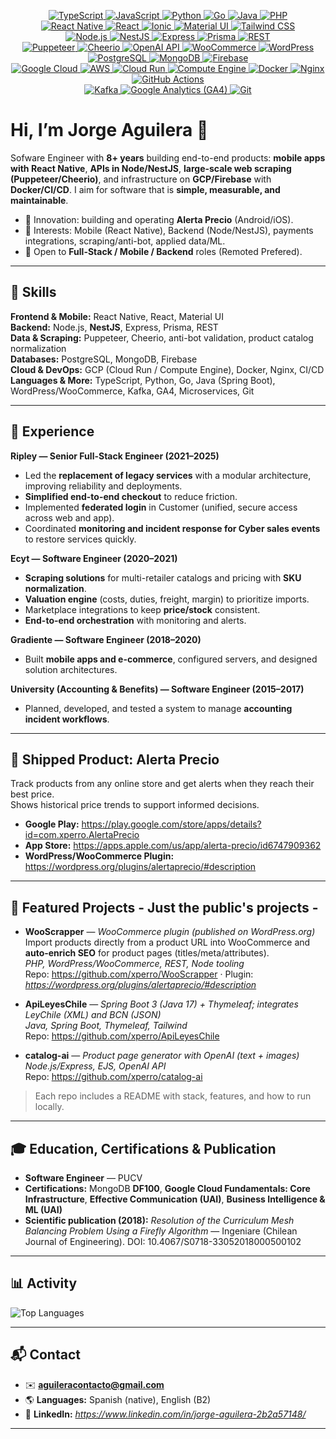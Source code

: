<!-- TECH BADGES (centered, grouped by category) -->
<p align="center">

  <!-- Languages -->
  <a href="https://www.typescriptlang.org/">
    <img alt="TypeScript" src="https://img.shields.io/badge/TypeScript-3178C6?style=for-the-badge&logo=typescript&logoColor=white">
  </a>
  <a href="https://developer.mozilla.org/docs/Web/JavaScript">
    <img alt="JavaScript" src="https://img.shields.io/badge/JavaScript-F7DF1E?style=for-the-badge&logo=javascript&logoColor=black">
  </a>
  <a href="https://www.python.org/">
    <img alt="Python" src="https://img.shields.io/badge/Python-3776AB?style=for-the-badge&logo=python&logoColor=white">
  </a>
  <a href="https://go.dev/">
    <img alt="Go" src="https://img.shields.io/badge/Go-00ADD8?style=for-the-badge&logo=go&logoColor=white">
  </a>
  <a href="https://www.java.com/">
    <img alt="Java" src="https://img.shields.io/badge/Java-007396?style=for-the-badge&logo=openjdk&logoColor=white">
  </a>
  <a href="https://www.php.net/">
    <img alt="PHP" src="https://img.shields.io/badge/PHP-777BB4?style=for-the-badge&logo=php&logoColor=white">
  </a>

  <br/>

  <!-- Frontend & Mobile -->
  <a href="https://reactnative.dev/">
    <img alt="React Native" src="https://img.shields.io/badge/React%20Native-20232A?style=for-the-badge&logo=react&logoColor=61DAFB">
  </a>
  <a href="https://react.dev/">
    <img alt="React" src="https://img.shields.io/badge/React-20232A?style=for-the-badge&logo=react&logoColor=61DAFB">
  </a>
  <a href="https://ionicframework.com/">
    <img alt="Ionic" src="https://img.shields.io/badge/Ionic-3880FF?style=for-the-badge&logo=ionic&logoColor=white">
  </a>
  <a href="https://mui.com/">
    <img alt="Material UI" src="https://img.shields.io/badge/Material%20UI-007FFF?style=for-the-badge&logo=mui&logoColor=white">
  </a>
  <a href="https://tailwindcss.com/">
    <img alt="Tailwind CSS" src="https://img.shields.io/badge/Tailwind-06B6D4?style=for-the-badge&logo=tailwindcss&logoColor=white">
  </a>

  <br/>

  <!-- Backend -->
  <a href="https://nodejs.org/">
    <img alt="Node.js" src="https://img.shields.io/badge/Node.js-339933?style=for-the-badge&logo=nodedotjs&logoColor=white">
  </a>
  <a href="https://nestjs.com/">
    <img alt="NestJS" src="https://img.shields.io/badge/NestJS-E0234E?style=for-the-badge&logo=nestjs&logoColor=white">
  </a>
  <a href="https://expressjs.com/">
    <img alt="Express" src="https://img.shields.io/badge/Express-000000?style=for-the-badge&logo=express&logoColor=white">
  </a>
  <a href="https://www.prisma.io/">
    <img alt="Prisma" src="https://img.shields.io/badge/Prisma-2D3748?style=for-the-badge&logo=prisma&logoColor=white">
  </a>
  <a href="https://restfulapi.net/">
    <img alt="REST" src="https://img.shields.io/badge/REST-005571?style=for-the-badge&logo=swagger&logoColor=white">
  </a>

  <br/>

  <!-- Data & Scraping -->
  <a href="https://pptr.dev/">
    <img alt="Puppeteer" src="https://img.shields.io/badge/Puppeteer-40B5A4?style=for-the-badge&logo=puppeteer&logoColor=white">
  </a>
  <a href="https://cheerio.js.org/">
    <img alt="Cheerio" src="https://img.shields.io/badge/Cheerio.js-333333?style=for-the-badge">
  </a>
  <a href="https://platform.openai.com/">
    <img alt="OpenAI API" src="https://img.shields.io/badge/OpenAI%20API-000000?style=for-the-badge&logo=openai&logoColor=white">
  </a>
  <a href="https://woocommerce.com/">
    <img alt="WooCommerce" src="https://img.shields.io/badge/WooCommerce-96588A?style=for-the-badge&logo=woocommerce&logoColor=white">
  </a>
  <a href="https://wordpress.org/">
    <img alt="WordPress" src="https://img.shields.io/badge/WordPress-21759B?style=for-the-badge&logo=wordpress&logoColor=white">
  </a>

  <br/>

  <!-- Databases -->
  <a href="https://www.postgresql.org/">
    <img alt="PostgreSQL" src="https://img.shields.io/badge/PostgreSQL-4169E1?style=for-the-badge&logo=postgresql&logoColor=white">
  </a>
  <a href="https://www.mongodb.com/">
    <img alt="MongoDB" src="https://img.shields.io/badge/MongoDB-47A248?style=for-the-badge&logo=mongodb&logoColor=white">
  </a>
  <a href="https://firebase.google.com/">
    <img alt="Firebase" src="https://img.shields.io/badge/Firebase-FFCA28?style=for-the-badge&logo=firebase&logoColor=black">
  </a>

  <br/>

  <!-- Cloud & DevOps -->
  <a href="https://cloud.google.com/">
    <img alt="Google Cloud" src="https://img.shields.io/badge/Google%20Cloud-4285F4?style=for-the-badge&logo=googlecloud&logoColor=white">
  </a>
  <a href="https://aws.amazon.com/">
    <img alt="AWS" src="https://img.shields.io/badge/AWS-232F3E?style=for-the-badge&logo=amazon-aws&logoColor=white">
  </a>
  <a href="https://cloud.google.com/run">
    <img alt="Cloud Run" src="https://img.shields.io/badge/Cloud%20Run-4285F4?style=for-the-badge&logo=googlecloud&logoColor=white">
  </a>
  <a href="https://cloud.google.com/compute">
    <img alt="Compute Engine" src="https://img.shields.io/badge/Compute%20Engine-4285F4?style=for-the-badge&logo=googlecloud&logoColor=white">
  </a>
  <a href="https://www.docker.com/">
    <img alt="Docker" src="https://img.shields.io/badge/Docker-2496ED?style=for-the-badge&logo=docker&logoColor=white">
  </a>
  <a href="https://nginx.org/">
    <img alt="Nginx" src="https://img.shields.io/badge/Nginx-009639?style=for-the-badge&logo=nginx&logoColor=white">
  </a>
  <a href="https://github.com/features/actions">
    <img alt="GitHub Actions" src="https://img.shields.io/badge/GitHub%20Actions-2088FF?style=for-the-badge&logo=githubactions&logoColor=white">
  </a>

  <br/>

  <!-- Messaging, Analytics & Others -->
  <a href="https://kafka.apache.org/">
    <img alt="Kafka" src="https://img.shields.io/badge/Kafka-231F20?style=for-the-badge&logo=apachekafka&logoColor=white">
  </a>
  <a href="https://marketingplatform.google.com/about/analytics/">
    <img alt="Google Analytics (GA4)" src="https://img.shields.io/badge/Google%20Analytics%20(GA4)-E37400?style=for-the-badge&logo=googleanalytics&logoColor=white">
  </a>
  <a href="https://git-scm.com/">
    <img alt="Git" src="https://img.shields.io/badge/Git-F05032?style=for-the-badge&logo=git&logoColor=white">
  </a>

</p>


# Hi, I’m Jorge Aguilera 👋

Sofware Engineer with **8+ years** building end-to-end products: **mobile apps with React Native**, **APIs in Node/NestJS**, **large-scale web scraping (Puppeteer/Cheerio)**, and infrastructure on **GCP/Firebase** with **Docker/CI/CD**. I aim for software that is **simple, measurable, and maintainable**.

- 🔭 Innovation: building and operating **Alerta Precio** (Android/iOS).
- 🎯 Interests: Mobile (React Native), Backend (Node/NestJS), payments integrations, scraping/anti-bot, applied data/ML.
- 🤝 Open to **Full-Stack / Mobile / Backend** roles (Remoted Prefered).

---

## 🧩 Skills

**Frontend & Mobile:** React Native, React, Material UI  
**Backend:** Node.js, **NestJS**, Express, Prisma, REST  
**Data & Scraping:** Puppeteer, Cheerio, anti-bot validation, product catalog normalization  
**Databases:** PostgreSQL, MongoDB, Firebase  
**Cloud & DevOps:** GCP (Cloud Run / Compute Engine), Docker, Nginx, CI/CD  
**Languages & More:** TypeScript, Python, Go, Java (Spring Boot), WordPress/WooCommerce, Kafka, GA4, Microservices, Git

---

## 🏢 Experience

**Ripley — Senior Full-Stack Engineer (2021–2025)**  
- Led the **replacement of legacy services** with a modular architecture, improving reliability and deployments.  
- **Simplified end-to-end checkout** to reduce friction.  
- Implemented **federated login** in Customer (unified, secure access across web and app).  
- Coordinated **monitoring and incident response for Cyber sales events** to restore services quickly.  

**Ecyt — Software Engineer (2020–2021)**  
- **Scraping solutions** for multi-retailer catalogs and pricing with **SKU normalization**.  
- **Valuation engine** (costs, duties, freight, margin) to prioritize imports.  
- Marketplace integrations to keep **price/stock** consistent.  
- **End-to-end orchestration** with monitoring and alerts.

**Gradiente — Software Engineer (2018–2020)**  
- Built **mobile apps and e-commerce**, configured servers, and designed solution architectures.

**University (Accounting & Benefits) — Software Engineer (2015–2017)**  
- Planned, developed, and tested a system to manage **accounting incident workflows**.

---

## 📱 Shipped Product: Alerta Precio

Track products from any online store and get alerts when they reach their best price.  
Shows historical price trends to support informed decisions.

- **Google Play:** https://play.google.com/store/apps/details?id=com.xperro.AlertaPrecio  
- **App Store:** https://apps.apple.com/us/app/alerta-precio/id6747909362  
- **WordPress/WooCommerce Plugin:** https://wordpress.org/plugins/alertaprecio/#description

---

## 🚀 Featured Projects - Just the public's projects -

- **WooScrapper** — *WooCommerce plugin (published on WordPress.org)*  
  Import products directly from a product URL into WooCommerce and **auto-enrich SEO** for product pages (titles/meta/attributes).  
  _PHP, WordPress/WooCommerce, REST, Node tooling_  
  Repo: https://github.com/xperro/WooScrapper · Plugin: *https://wordpress.org/plugins/alertaprecio/#description*

- **ApiLeyesChile** — *Spring Boot 3 (Java 17) + Thymeleaf; integrates LeyChile (XML) and BCN (JSON)*  
  _Java, Spring Boot, Thymeleaf, Tailwind_  
  Repo: https://github.com/xperro/ApiLeyesChile

- **catalog-ai** — *Product page generator with OpenAI (text + images)*  
  _Node.js/Express, EJS, OpenAI API_  
  Repo: https://github.com/xperro/catalog-ai

> Each repo includes a README with stack, features, and how to run locally.

---

## 🎓 Education, Certifications & Publication

- **Software Engineer** — PUCV  
- **Certifications:** MongoDB **DF100**, **Google Cloud Fundamentals: Core Infrastructure**, **Effective Communication (UAI)**, **Business Intelligence & ML (UAI)**  
- **Scientific publication (2018):** *Resolution of the Curriculum Mesh Balancing Problem Using a Firefly Algorithm* — Ingeniare (Chilean Journal of Engineering). DOI: 10.4067/S0718-33052018000500102

---

## 📊 Activity

<div align="left">

![Top Languages](https://github-readme-stats.vercel.app/api/top-langs/?username=xperro&layout=compact)

</div>

---

## 📬 Contact

- ✉️ **aguileracontacto@gmail.com**  
- 🌎 **Languages:** Spanish (native), English (B2)  
- 💼 **LinkedIn:** *https://www.linkedin.com/in/jorge-aguilera-2b2a57148/*

---
